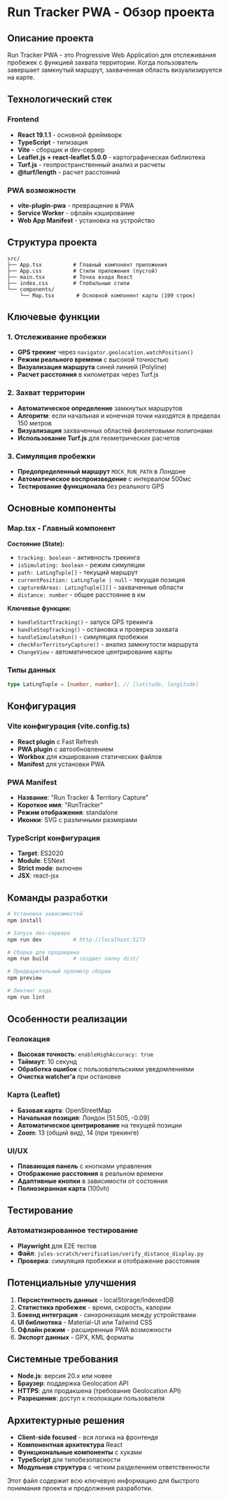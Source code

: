 # Run Tracker PWA - Обзор проекта

## Описание проекта
Run Tracker PWA - это Progressive Web Application для отслеживания пробежек с функцией захвата территории. Когда пользователь завершает замкнутый маршрут, захваченная область визуализируется на карте.

## Технологический стек

### Frontend
- **React 19.1.1** - основной фреймворк
- **TypeScript** - типизация
- **Vite** - сборщик и dev-сервер
- **Leaflet.js + react-leaflet 5.0.0** - картографическая библиотека
- **Turf.js** - геопространственный анализ и расчеты
- **@turf/length** - расчет расстояний

### PWA возможности
- **vite-plugin-pwa** - превращение в PWA
- **Service Worker** - офлайн кэширование
- **Web App Manifest** - установка на устройство

## Структура проекта

```
src/
├── App.tsx          # Главный компонент приложения
├── App.css          # Стили приложения (пустой)
├── main.tsx         # Точка входа React
├── index.css        # Глобальные стили
└── components/
    └── Map.tsx       # Основной компонент карты (199 строк)
```

## Ключевые функции

### 1. Отслеживание пробежки
- **GPS трекинг** через `navigator.geolocation.watchPosition()`
- **Режим реального времени** с высокой точностью
- **Визуализация маршрута** синей линией (Polyline)
- **Расчет расстояния** в километрах через Turf.js

### 2. Захват территории
- **Автоматическое определение** замкнутых маршрутов
- **Алгоритм**: если начальная и конечная точки находятся в пределах 150 метров
- **Визуализация** захваченных областей фиолетовыми полигонами
- **Использование Turf.js** для геометрических расчетов

### 3. Симуляция пробежки
- **Предопределенный маршрут** `MOCK_RUN_PATH` в Лондоне
- **Автоматическое воспроизведение** с интервалом 500мс
- **Тестирование функционала** без реального GPS

## Основные компоненты

### Map.tsx - Главный компонент
**Состояние (State):**
- `tracking: boolean` - активность трекинга
- `isSimulating: boolean` - режим симуляции
- `path: LatLngTuple[]` - текущий маршрут
- `currentPosition: LatLngTuple | null` - текущая позиция
- `capturedAreas: LatLngTuple[][]` - захваченные области
- `distance: number` - общее расстояние в км

**Ключевые функции:**
- `handleStartTracking()` - запуск GPS трекинга
- `handleStopTracking()` - остановка и проверка захвата
- `handleSimulateRun()` - симуляция пробежки
- `checkForTerritoryCapture()` - анализ замкнутости маршрута
- `ChangeView` - автоматическое центрирование карты

### Типы данных
```typescript
type LatLngTuple = [number, number]; // [latitude, longitude]
```

## Конфигурация

### Vite конфигурация (vite.config.ts)
- **React plugin** с Fast Refresh
- **PWA plugin** с автообновлением
- **Workbox** для кэширования статических файлов
- **Manifest** для установки PWA

### PWA Manifest
- **Название**: "Run Tracker & Territory Capture"
- **Короткое имя**: "RunTracker"
- **Режим отображения**: standalone
- **Иконки**: SVG с различными размерами

### TypeScript конфигурация
- **Target**: ES2020
- **Module**: ESNext
- **Strict mode**: включен
- **JSX**: react-jsx

## Команды разработки

```bash
# Установка зависимостей
npm install

# Запуск dev-сервера
npm run dev          # http://localhost:5173

# Сборка для продакшена
npm run build        # создает папку dist/

# Предварительный просмотр сборки
npm preview

# Линтинг кода
npm run lint
```

## Особенности реализации

### Геолокация
- **Высокая точность**: `enableHighAccuracy: true`
- **Таймаут**: 10 секунд
- **Обработка ошибок** с пользовательскими уведомлениями
- **Очистка watcher'а** при остановке

### Карта (Leaflet)
- **Базовая карта**: OpenStreetMap
- **Начальная позиция**: Лондон [51.505, -0.09]
- **Автоматическое центрирование** на текущей позиции
- **Zoom**: 13 (общий вид), 14 (при трекинге)

### UI/UX
- **Плавающая панель** с кнопками управления
- **Отображение расстояния** в реальном времени
- **Адаптивные кнопки** в зависимости от состояния
- **Полноэкранная карта** (100vh)

## Тестирование

### Автоматизированное тестирование
- **Playwright** для E2E тестов
- **Файл**: `jules-scratch/verification/verify_distance_display.py`
- **Проверка**: симуляция пробежки и отображение расстояния

## Потенциальные улучшения

1. **Персистентность данных** - localStorage/IndexedDB
2. **Статистика пробежек** - время, скорость, калории
3. **Бэкенд интеграция** - синхронизация между устройствами
4. **UI библиотека** - Material-UI или Tailwind CSS
5. **Офлайн режим** - расширенные PWA возможности
6. **Экспорт данных** - GPX, KML форматы

## Системные требования

- **Node.js**: версия 20.x или новее
- **Браузер**: поддержка Geolocation API
- **HTTPS**: для продакшена (требование Geolocation API)
- **Разрешения**: доступ к геолокации пользователя

## Архитектурные решения

- **Client-side focused** - вся логика на фронтенде
- **Компонентная архитектура** React
- **Функциональные компоненты** с хуками
- **TypeScript** для типобезопасности
- **Модульная структура** с четким разделением ответственности

Этот файл содержит всю ключевую информацию для быстрого понимания проекта и продолжения разработки.